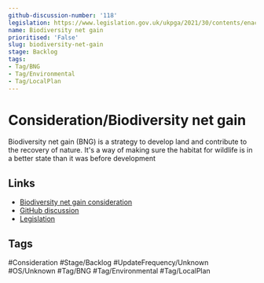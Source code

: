 ```yaml
---
github-discussion-number: '118'
legislation: https://www.legislation.gov.uk/ukpga/2021/30/contents/enacted
name: Biodiversity net gain
prioritised: 'False'
slug: biodiversity-net-gain
stage: Backlog
tags:
- Tag/BNG
- Tag/Environmental
- Tag/LocalPlan
---
```


# Consideration/Biodiversity net gain

Biodiversity net gain (BNG) is a strategy to develop land and contribute to the recovery of nature. It's a way of making sure the habitat for wildlife is in a better state than it was before development

## Links

* [Biodiversity net gain consideration](https://design.planning.data.gov.uk/planning-consideration/biodiversity-net-gain)
* [GitHub discussion](https://github.com/digital-land/data-standards-backlog/discussions/118)
* [Legislation](https://www.legislation.gov.uk/ukpga/2021/30/contents/enacted)

## Tags

#Consideration #Stage/Backlog #UpdateFrequency/Unknown #OS/Unknown #Tag/BNG #Tag/Environmental #Tag/LocalPlan
